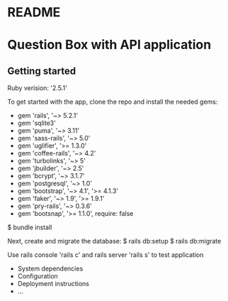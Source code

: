 # README

# Question Box with API application 

## Getting started

Ruby verision: '2.5.1'

To get started with the app, clone the repo and install the needed gems:

* gem 'rails', '~> 5.2.1'
* gem 'sqlite3'
* gem 'puma', '~> 3.11'
* gem 'sass-rails', '~> 5.0'
* gem 'uglifier', '>= 1.3.0'
* gem 'coffee-rails', '~> 4.2'
* gem 'turbolinks', '~> 5'
* gem 'jbuilder', '~> 2.5'
* gem 'bcrypt', '~> 3.1.7'
* gem 'postgresql', '~> 1.0'
* gem 'bootstrap', '~> 4.1', '>= 4.1.3'
* gem 'faker', '~> 1.9', '>= 1.9.1'
* gem 'pry-rails', '~> 0.3.6'
* gem 'bootsnap', '>= 1.1.0', require: false

$ bundle install

Next, create and migrate the database:
$ rails db:setup
$ rails db:migrate

Use rails console 'rails c' and rails server 'rails s' to test application
* System dependencies
* Configuration
* Deployment instructions
* ...